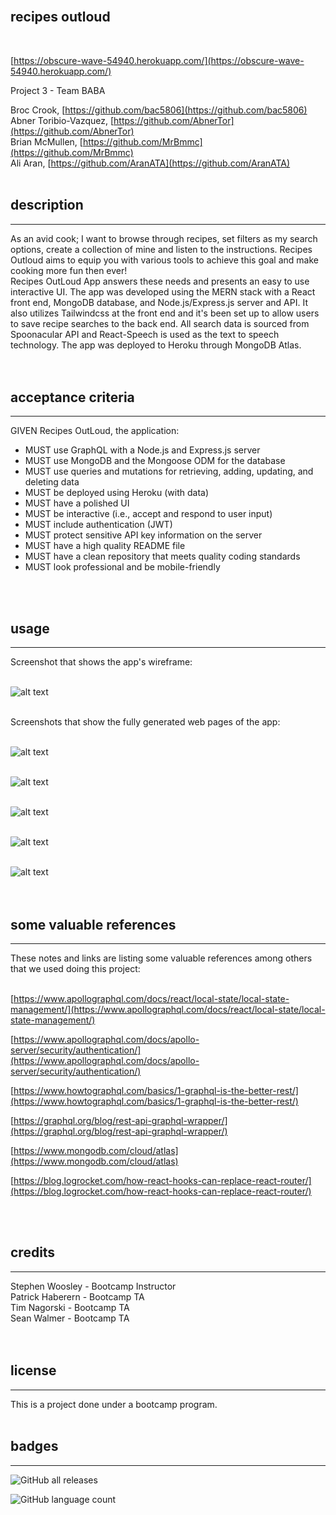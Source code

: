 <br>

## **recipes outloud**<br>
<br>

[https://obscure-wave-54940.herokuapp.com/](https://obscure-wave-54940.herokuapp.com/)<br>

Project 3 - Team BABA<br>

Broc Crook, [https://github.com/bac5806](https://github.com/bac5806)<br>
Abner Toribio-Vazquez, [https://github.com/AbnerTor](https://github.com/AbnerTor)<br>
Brian McMullen, [https://github.com/MrBmmc](https://github.com/MrBmmc)<br>
Ali Aran, [https://github.com/AranATA](https://github.com/AranATA)<br>
<br>

## description

***
As an avid cook; I want to browse through recipes, set filters as my search options, create a collection of mine and listen to the instructions. Recipes Outloud aims to equip you with various tools to achieve this goal and make cooking more fun then ever!<br>
Recipes OutLoud App answers these needs and presents an easy to use interactive UI. The app was developed using the MERN stack with a React front end, MongoDB database, and Node.js/Express.js server and API. It also utilizes Tailwindcss at the front end and it's been set up to allow users to save recipe searches to the back end. All search data is sourced from Spoonacular API and React-Speech is used as the text to speech technology. The app was deployed to Heroku through MongoDB Atlas.  
<br>
<br>

## acceptance criteria

***

GIVEN Recipes OutLoud, the application:<br>

* MUST use GraphQL with a Node.js and Express.js server<br>
* MUST use MongoDB and the Mongoose ODM for the database<br>
* MUST use queries and mutations for retrieving, adding, updating, and deleting data<br>
* MUST be deployed using Heroku (with data)<br>
* MUST have a polished UI<br>
* MUST be interactive (i.e., accept and respond to user input)<br>
* MUST include authentication (JWT)<br>
* MUST protect sensitive API key information on the server<br>
* MUST have a high quality README file<br>
* MUST have a clean repository that meets quality coding standards<br>
* MUST look professional and be mobile-friendly<br>
<br>
<br>

## usage

***

Screenshot that shows the app's wireframe:<br>
<br>

![alt text](client/src/images/scrshot-wireframe.png)
<br>
<br>

Screenshots that show the fully generated web pages of the app:<br>
<br>

![alt text](client/src/images/scrshot-signup.png)
<br>
<br>

![alt text](client/src/images/scrshot-features.png)
<br>
<br>

![alt text](client/src/images/scrshot-search.png)
<br>
<br>

![alt text](client/src/images/scrshot-collection.png)
<br>
<br>

![alt text](client/src/images/scrshot-outloud.png)
<br>
<br>
<br>

## some valuable references

***

These notes and links are listing some valuable references among others that we used doing this project:<br>
<br>

[https://www.apollographql.com/docs/react/local-state/local-state-management/](https://www.apollographql.com/docs/react/local-state/local-state-management/)

[https://www.apollographql.com/docs/apollo-server/security/authentication/](https://www.apollographql.com/docs/apollo-server/security/authentication/)

[https://www.howtographql.com/basics/1-graphql-is-the-better-rest/](https://www.howtographql.com/basics/1-graphql-is-the-better-rest/)

[https://graphql.org/blog/rest-api-graphql-wrapper/](https://graphql.org/blog/rest-api-graphql-wrapper/)

[https://www.mongodb.com/cloud/atlas](https://www.mongodb.com/cloud/atlas)

[https://blog.logrocket.com/how-react-hooks-can-replace-react-router/](https://blog.logrocket.com/how-react-hooks-can-replace-react-router/)

<br>
<br>

## credits

***

Stephen Woosley - Bootcamp Instructor<br>
Patrick Haberern - Bootcamp TA<br>
Tim Nagorski - Bootcamp TA<br>
Sean Walmer - Bootcamp TA<br>
<br>
<br>

## license

***

This is a project done under a bootcamp program.
<br>
<br>

## badges

***

![GitHub all releases](https://img.shields.io/github/downloads/AbnerTor/RecipesOutloud/total)

![GitHub language count](https://img.shields.io/github/languages/count/AbnerTor/RecipesOutloud)
<br>
<br>
